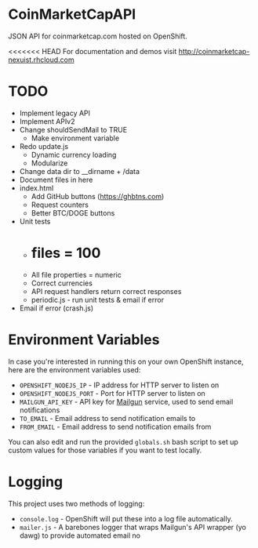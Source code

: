 CoinMarketCapAPI
================

JSON API for coinmarketcap.com hosted on OpenShift.

<<<<<<< HEAD
For documentation and demos visit http://coinmarketcap-nexuist.rhcloud.com

TODO
====

* Implement legacy API
* Implement APIv2
* Change shouldSendMail to TRUE
  * Make environment variable
* Redo update.js
  * Dynamic currency loading
  * Modularize
* Change data dir to __dirname + /data
* Document files in here
* index.html
  * Add GitHub buttons (https://ghbtns.com)
  * Request counters
  * Better BTC/DOGE buttons
* Unit tests
  * # files = 100
  * All file properties = numeric
  * Correct currencies
  * API request handlers return correct responses
  * periodic.js - run unit tests & email if error
* Email if error (crash.js)

Environment Variables
======================

In case you're interested in running this on your own OpenShift instance, here are the environment variables used:
* `OPENSHIFT_NODEJS_IP` - IP address for HTTP server to listen on
* `OPENSHIFT_NODEJS_PORT` - Port for HTTP server to listen on
* `MAILGUN_API_KEY` - API key for [Mailgun](https://mailgun.com) service, used to send email notifications
* `TO_EMAIL` - Email address to send notification emails to
* `FROM_EMAIL` - Email address to send notification emails from

You can also edit and run the provided `globals.sh` bash script to set up custom values for those variables if you want to test locally.

Logging
=======

This project uses two methods of logging:
* `console.log` - OpenShift will put these into a log file automatically.
* `mailer.js` - A barebones logger that wraps Mailgun's API wrapper (yo dawg) to provide automated email no